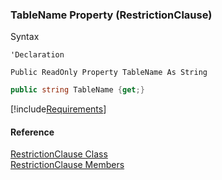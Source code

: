 ﻿### TableName Property (RestrictionClause)

Syntax

```vbnet
'Declaration

Public ReadOnly Property TableName As String
```

```csharp
public string TableName {get;}
```

[!include[Requirements](../partials/requirements.md)]

#### Reference

[RestrictionClause Class](fcSDK~FChoice.Foundation.Clarify.Schema.RestrictionClause.md)  
[RestrictionClause Members](fcSDK~FChoice.Foundation.Clarify.Schema.RestrictionClause_members.md)